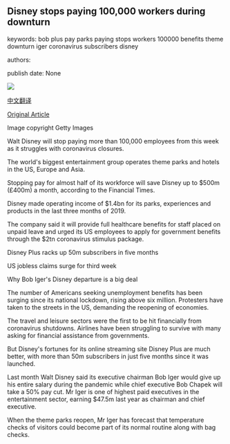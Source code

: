 ## Disney stops paying 100,000 workers during downturn

keywords: bob plus pay parks paying stops workers 100000 benefits theme downturn iger coronavirus subscribers disney

authors: 

publish date: None

![](https://ichef.bbci.co.uk/news/1024/branded_news/1739/production/_111854950_disneylandclosed.jpg)

[中文翻译](Disney%20stops%20paying%20100%2C000%20workers%20during%20downturn_zh.md)

[Original Article](https://www.bbc.com/news/business-52349729)

Image copyright Getty Images

Walt Disney will stop paying more than 100,000 employees from this week as it struggles with coronavirus closures.

The world's biggest entertainment group operates theme parks and hotels in the US, Europe and Asia.

Stopping pay for almost half of its workforce will save Disney up to $500m (£400m) a month, according to the Financial Times.

Disney made operating income of $1.4bn for its parks, experiences and products in the last three months of 2019.

The company said it will provide full healthcare benefits for staff placed on unpaid leave and urged its US employees to apply for government benefits through the $2tn coronavirus stimulus package.

Disney Plus racks up 50m subscribers in five months

US jobless claims surge for third week

Why Bob Iger's Disney departure is a big deal

The number of Americans seeking unemployment benefits has been surging since its national lockdown, rising above six million. Protesters have taken to the streets in the US, demanding the reopening of economies.

The travel and leisure sectors were the first to be hit financially from coronavirus shutdowns. Airlines have been struggling to survive with many asking for financial assistance from governments.

But Disney's fortunes for its online streaming site Disney Plus are much better, with more than 50m subscribers in just five months since it was launched.

Last month Walt Disney said its executive chairman Bob Iger would give up his entire salary during the pandemic while chief executive Bob Chapek will take a 50% pay cut. Mr Iger is one of highest paid executives in the entertainment sector, earning $47.5m last year as chairman and chief executive.

When the theme parks reopen, Mr Iger has forecast that temperature checks of visitors could become part of its normal routine along with bag checks.
